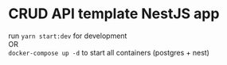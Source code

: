 # CRUD API template NestJS app

run ```yarn start:dev``` for development \
OR \
```docker-compose up -d``` to start all containers (postgres + nest)
